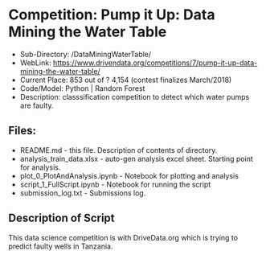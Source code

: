 # Competition: Pump it Up: Data Mining the Water Table
- Sub-Directory: /DataMiningWaterTable/
- WebLink: https://www.drivendata.org/competitions/7/pump-it-up-data-mining-the-water-table/
- Current Place: 853 out of ? 4,154 (contest finalizes March/2018)
- Code/Model: Python | Random Forest
- Description: classsification competition to detect which water pumps are faulty.

## Files:
- README.md - this file.  Description of contents of directory.
- analysis_train_data.xlsx - auto-gen analysis excel sheet.  Starting point for analysis.
- plot_0_PlotAndAnalysis.ipynb - Notebook for plotting and analysis
- script_1_FullScript.ipynb - Notebook for running the script
- submission_log.txt - Submissions log.

## Description of Script
This data science competition is with DriveData.org which is trying to predict faulty wells in Tanzania.